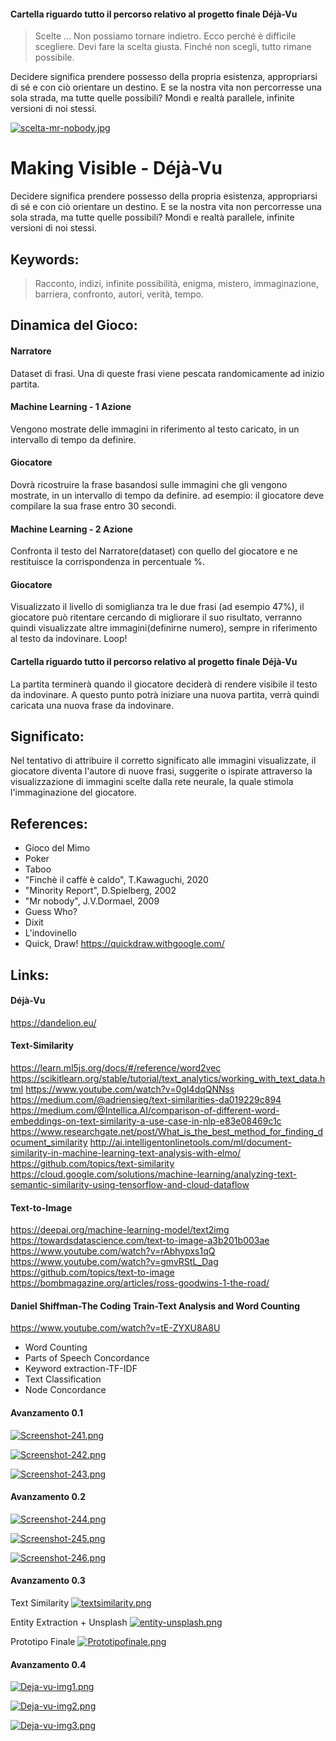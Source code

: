  #### Cartella riguardo tutto il percorso relativo al progetto finale Déjà-Vu
 
 > Scelte ... Non possiamo tornare indietro. 
Ecco perché è difficile scegliere. 
Devi fare la scelta giusta. 
Finché non scegli, tutto rimane possibile.

Decidere significa prendere possesso della propria esistenza, appropriarsi di sé e con ciò orientare un destino. E se la nostra vita non percorresse una sola strada, ma tutte quelle possibili? Mondi e realtà
parallele, infinite versioni di noi stessi.

[![scelta-mr-nobody.jpg](https://i.postimg.cc/KzByJ6jP/scelta-mr-nobody.jpg)](https://postimg.cc/dksX0S83)

# Making Visible - Déjà-Vu

Decidere significa prendere possesso della propria esistenza, appropriarsi di sé e con ciò orientare un destino. E se la nostra vita non percorresse una sola strada, ma tutte quelle possibili? Mondi e realtà 
parallele, infinite versioni di noi stessi. 

## Keywords:
> Racconto, indizi, infinite possibilità, enigma, mistero, immaginazione, barriera, confronto, autori, verità, tempo.

## Dinamica del Gioco:

#### Narratore
 Dataset di frasi. Una di queste frasi viene pescata randomicamente ad inizio partita.
#### Machine Learning - 1 Azione
 Vengono mostrate delle immagini in riferimento al testo caricato, in un intervallo di tempo da definire. 
#### Giocatore
  Dovrà ricostruire la frase basandosi sulle immagini che gli vengono mostrate, in un intervallo di tempo da definire.
  ad esempio: il giocatore deve compilare la sua frase entro 30 secondi.
#### Machine Learning - 2 Azione
  Confronta il testo del Narratore(dataset) con quello del giocatore e ne restituisce la corrispondenza in percentuale %.
#### Giocatore
  Visualizzato il livello di somiglianza tra le due frasi (ad esempio 47%), il giocatore può ritentare cercando di migliorare il suo risultato, verranno quindi visualizzate altre immagini(definirne numero), sempre in riferimento al testo da indovinare. Loop!
#### Cartella riguardo tutto il percorso relativo al progetto finale Déjà-Vu
  La partita terminerà quando il giocatore deciderà di rendere visibile il testo da indovinare.
  A questo punto potrà iniziare una nuova partita, verrà quindi caricata una nuova frase da indovinare.

## Significato:
 Nel tentativo di attribuire il corretto significato alle immagini visualizzate, il giocatore diventa l'autore di nuove frasi, suggerite o ispirate attraverso la visualizzazione di immagini scelte dalla rete neurale, la quale stimola l'immaginazione del giocatore.
 
## References:
* Gioco del Mimo
* Poker
* Taboo
* "Finchè il caffè è caldo", T.Kawaguchi, 2020
* "Minority Report", D.Spielberg, 2002
* "Mr nobody", J.V.Dormael, 2009
* Guess Who?
* Dixit
* L'indovinello
* Quick, Draw! https://quickdraw.withgoogle.com/
 
## Links:
#### Déjà-Vu
https://dandelion.eu/
#### Text-Similarity
https://learn.ml5js.org/docs/#/reference/word2vec
https://scikitlearn.org/stable/tutorial/text_analytics/working_with_text_data.html
https://www.youtube.com/watch?v=0gI4dqQNNss
https://medium.com/@adriensieg/text-similarities-da019229c894
https://medium.com/@Intellica.AI/comparison-of-different-word-embeddings-on-text-similarity-a-use-case-in-nlp-e83e08469c1c
https://www.researchgate.net/post/What_is_the_best_method_for_finding_document_similarity
http://ai.intelligentonlinetools.com/ml/document-similarity-in-machine-learning-text-analysis-with-elmo/
https://github.com/topics/text-similarity
https://cloud.google.com/solutions/machine-learning/analyzing-text-semantic-similarity-using-tensorflow-and-cloud-dataflow
#### Text-to-Image
https://deepai.org/machine-learning-model/text2img
https://towardsdatascience.com/text-to-image-a3b201b003ae
https://www.youtube.com/watch?v=rAbhypxs1qQ
https://www.youtube.com/watch?v=gmvRStL_Dag
https://github.com/topics/text-to-image
https://bombmagazine.org/articles/ross-goodwins-1-the-road/
#### Daniel Shiffman-The Coding Train-Text Analysis and Word Counting
https://www.youtube.com/watch?v=tE-ZYXU8A8U
* Word Counting
* Parts of Speech Concordance
* Keyword extraction-TF-IDF
* Text Classification
* Node Concordance

#### Avanzamento 0.1
[![Screenshot-241.png](https://i.postimg.cc/7YSqxjC9/Screenshot-241.png)](https://postimg.cc/XpNRLHkB)

[![Screenshot-242.png](https://i.postimg.cc/rF2LYghr/Screenshot-242.png)](https://postimg.cc/PNycCbnX)

[![Screenshot-243.png](https://i.postimg.cc/Gpt0sfpZ/Screenshot-243.png)](https://postimg.cc/pmwcwqzZ)

#### Avanzamento 0.2
[![Screenshot-244.png](https://i.postimg.cc/K8Krkr20/Screenshot-244.png)](https://postimg.cc/21DBgW3W)

[![Screenshot-245.png](https://i.postimg.cc/zfKCpz3W/Screenshot-245.png)](https://postimg.cc/v18xZdrH)

[![Screenshot-246.png](https://i.postimg.cc/pTvD6wnS/Screenshot-246.png)](https://postimg.cc/wtWytb25)

#### Avanzamento 0.3 
Text Similarity
[![textsimilarity.png](https://i.postimg.cc/wvFsb7zt/textsimilarity.png)](https://postimg.cc/gXXJxcnd)

Entity Extraction + Unsplash
[![entity-unsplash.png](https://i.postimg.cc/pX5pK0m5/entity-unsplash.png)](https://postimg.cc/ZCZbSxFJ)

Prototipo Finale
[![Prototipofinale.png](https://i.postimg.cc/GpLLgzmQ/Prototipofinale.png)](https://postimg.cc/87YgjRWJ)

#### Avanzamento 0.4
[![Deja-vu-img1.png](https://i.postimg.cc/PfwCw3pp/Deja-vu-img1.png)](https://postimg.cc/w39xKkkg)

[![Deja-vu-img2.png](https://i.postimg.cc/XJMbS8Vm/Deja-vu-img2.png)](https://postimg.cc/kVyZWWRv)

[![Deja-vu-img3.png](https://i.postimg.cc/zXdYX5zn/Deja-vu-img3.png)](https://postimg.cc/VdbVDxb6)

